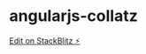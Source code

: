 # angularjs-collatz

[Edit on StackBlitz ⚡️](https://stackblitz.com/edit/angularjs-d3-bar-chart-ewunyg)